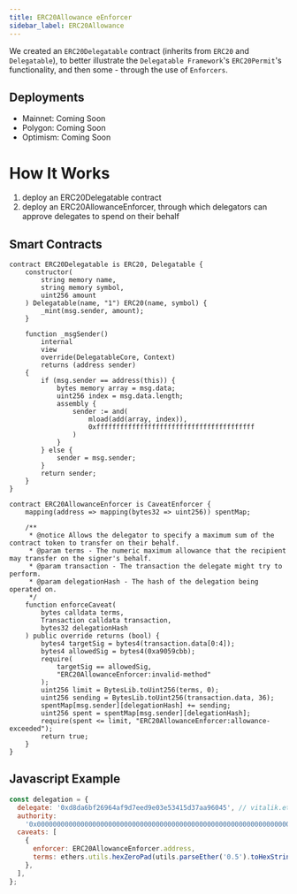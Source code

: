 ```yaml
---
title: ERC20Allowance eEnforcer
sidebar_label: ERC20Allowance
---
```


We created an `ERC20Delegatable` contract (inherits from `ERC20` and `Delegatable`), to better illustrate the `Delegatable Framework`'s `ERC20Permit`'s functionality, and then some - through the use of `Enforcers`.

## Deployments

- Mainnet: Coming Soon
- Polygon: Coming Soon
- Optimism: Coming Soon

# How It Works

1. deploy an ERC20Delegatable contract
2. deploy an ERC20AllowanceEnforcer, through which delegators can approve delegates to spend on their behalf

## Smart Contracts

```solidity
contract ERC20Delegatable is ERC20, Delegatable {
    constructor(
        string memory name,
        string memory symbol,
        uint256 amount
    ) Delegatable(name, "1") ERC20(name, symbol) {
        _mint(msg.sender, amount);
    }

    function _msgSender()
        internal
        view
        override(DelegatableCore, Context)
        returns (address sender)
    {
        if (msg.sender == address(this)) {
            bytes memory array = msg.data;
            uint256 index = msg.data.length;
            assembly {
                sender := and(
                    mload(add(array, index)),
                    0xffffffffffffffffffffffffffffffffffffffff
                )
            }
        } else {
            sender = msg.sender;
        }
        return sender;
    }
}
```

```solidity
contract ERC20AllowanceEnforcer is CaveatEnforcer {
    mapping(address => mapping(bytes32 => uint256)) spentMap;

    /**
     * @notice Allows the delegator to specify a maximum sum of the contract token to transfer on their behalf.
     * @param terms - The numeric maximum allowance that the recipient may transfer on the signer's behalf.
     * @param transaction - The transaction the delegate might try to perform.
     * @param delegationHash - The hash of the delegation being operated on.
     */
    function enforceCaveat(
        bytes calldata terms,
        Transaction calldata transaction,
        bytes32 delegationHash
    ) public override returns (bool) {
        bytes4 targetSig = bytes4(transaction.data[0:4]);
        bytes4 allowedSig = bytes4(0xa9059cbb);
        require(
            targetSig == allowedSig,
            "ERC20AllowanceEnforcer:invalid-method"
        );
        uint256 limit = BytesLib.toUint256(terms, 0);
        uint256 sending = BytesLib.toUint256(transaction.data, 36);
        spentMap[msg.sender][delegationHash] += sending;
        uint256 spent = spentMap[msg.sender][delegationHash];
        require(spent <= limit, "ERC20AllowanceEnforcer:allowance-exceeded");
        return true;
    }
}

```

## Javascript Example

```js
const delegation = {
  delegate: '0xd8da6bf26964af9d7eed9e03e53415d37aa96045', // vitalik.eth
  authority:
    '0x0000000000000000000000000000000000000000000000000000000000000000',
  caveats: [
    {
      enforcer: ERC20AllowanceEnforcer.address,
      terms: ethers.utils.hexZeroPad(utils.parseEther('0.5').toHexString(), 32),
    },
  ],
};
```
